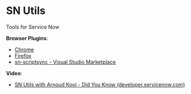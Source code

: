 # SN Utils

Tools for Service Now

**Browser Plugins**:
- [Chrome](https://chromewebstore.google.com/detail/sn-utils-tools-for-servic/jgaodbdddndbaijmcljdbglhpdhnjobg)
- [Firefox](https://addons.mozilla.org/en-US/firefox/addon/servicenow-utils2/)
- [sn-scriptsync - Visual Studio Marketplace](https://marketplace.visualstudio.com/items?itemName=arnoudkooicom.sn-scriptsync)

**Video**:
- [SN Utils with Arnoud Kooi - Did You Know (developer.servicenow.com)](https://developer.servicenow.com/blog.do?p=/post/dyk-snutils/)